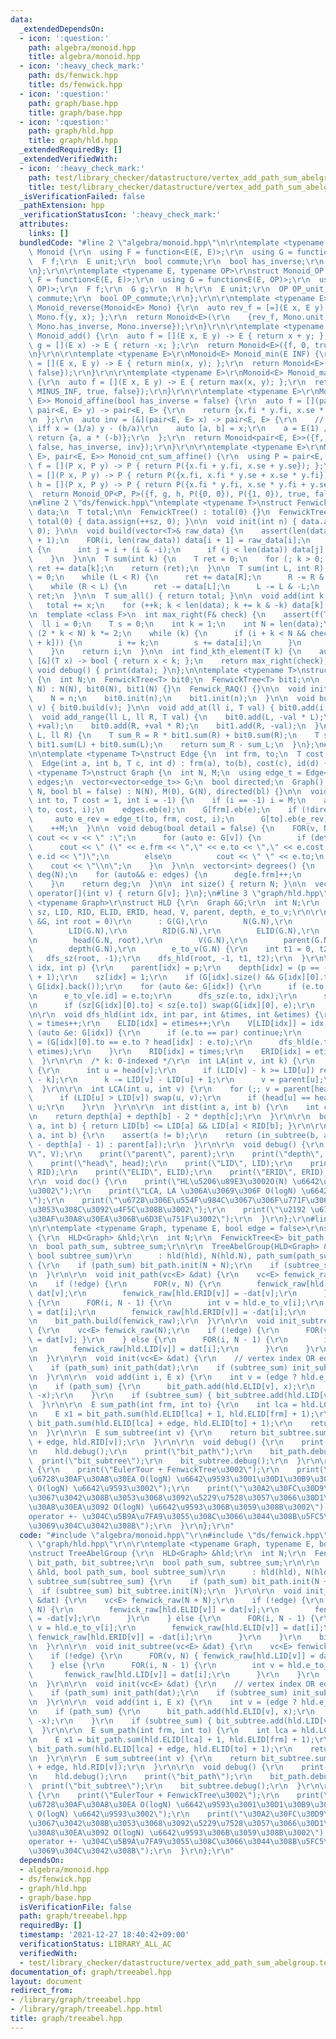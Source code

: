 ```yaml
---
data:
  _extendedDependsOn:
  - icon: ':question:'
    path: algebra/monoid.hpp
    title: algebra/monoid.hpp
  - icon: ':heavy_check_mark:'
    path: ds/fenwick.hpp
    title: ds/fenwick.hpp
  - icon: ':question:'
    path: graph/base.hpp
    title: graph/base.hpp
  - icon: ':question:'
    path: graph/hld.hpp
    title: graph/hld.hpp
  _extendedRequiredBy: []
  _extendedVerifiedWith:
  - icon: ':heavy_check_mark:'
    path: test/library_checker/datastructure/vertex_add_path_sum_abelgroup.test.cpp
    title: test/library_checker/datastructure/vertex_add_path_sum_abelgroup.test.cpp
  _isVerificationFailed: false
  _pathExtension: hpp
  _verificationStatusIcon: ':heavy_check_mark:'
  attributes:
    links: []
  bundledCode: "#line 2 \"algebra/monoid.hpp\"\n\r\ntemplate <typename E>\r\nstruct\
    \ Monoid {\r\n  using F = function<E(E, E)>;\r\n  using G = function<E(E)>;\r\n\
    \  F f;\r\n  E unit;\r\n  bool commute;\r\n  bool has_inverse;\r\n  G inverse;\r\
    \n};\r\n\r\ntemplate <typename E, typename OP>\r\nstruct Monoid_OP {\r\n  using\
    \ F = function<E(E, E)>;\r\n  using G = function<E(E, OP)>;\r\n  using H = function<OP(OP,\
    \ OP)>;\r\n  F f;\r\n  G g;\r\n  H h;\r\n  E unit;\r\n  OP OP_unit;\r\n  bool\
    \ commute;\r\n  bool OP_commute;\r\n};\r\n\r\ntemplate <typename E>\r\nMonoid<E>\
    \ Monoid_reverse(Monoid<E> Mono) {\r\n  auto rev_f = [=](E x, E y) -> E { return\
    \ Mono.f(y, x); };\r\n  return Monoid<E>(\r\n    {rev_f, Mono.unit, Mono.commute,\
    \ Mono.has_inverse, Mono.inverse});\r\n}\r\n\r\ntemplate <typename E>\r\nMonoid<E>\
    \ Monoid_add() {\r\n  auto f = [](E x, E y) -> E { return x + y; };\r\n  auto\
    \ g = [](E x) -> E { return -x; };\r\n  return Monoid<E>({f, 0, true, true, g});\r\
    \n}\r\n\r\ntemplate <typename E>\r\nMonoid<E> Monoid_min(E INF) {\r\n  auto f\
    \ = [](E x, E y) -> E { return min(x, y); };\r\n  return Monoid<E>({f, INF, true,\
    \ false});\r\n}\r\n\r\ntemplate <typename E>\r\nMonoid<E> Monoid_max(E MINUS_INF)\
    \ {\r\n  auto f = [](E x, E y) -> E { return max(x, y); };\r\n  return Monoid<E>({f,\
    \ MINUS_INF, true, false});\r\n}\r\n\r\ntemplate <typename E>\r\nMonoid<pair<E,\
    \ E>> Monoid_affine(bool has_inverse = false) {\r\n  auto f = [](pair<E, E> x,\
    \ pair<E, E> y) -> pair<E, E> {\r\n    return {x.fi * y.fi, x.se * y.fi + y.se};\r\
    \n  };\r\n  auto inv = [&](pair<E, E> x) -> pair<E, E> {\r\n    // y = ax + b\
    \ iff x = (1/a) y - (b/a)\r\n    auto [a, b] = x;\r\n    a = E(1) / a;\r\n   \
    \ return {a, a * (-b)};\r\n  };\r\n  return Monoid<pair<E, E>>({f, mp(E(1), E(0)),\
    \ false, has_inverse, inv});\r\n}\r\n\r\ntemplate <typename E>\r\nMonoid_OP<pair<E,\
    \ E>, pair<E, E>> Monoid_cnt_sum_affine() {\r\n  using P = pair<E, E>;\r\n  auto\
    \ f = [](P x, P y) -> P { return P({x.fi + y.fi, x.se + y.se}); };\r\n  auto g\
    \ = [](P x, P y) -> P { return P({x.fi, x.fi * y.se + x.se * y.fi}); };\r\n  auto\
    \ h = [](P x, P y) -> P { return P({x.fi * y.fi, x.se * y.fi + y.se}); };\r\n\
    \  return Monoid_OP<P, P>({f, g, h, P({0, 0}), P({1, 0}), true, false});\r\n}\r\
    \n#line 2 \"ds/fenwick.hpp\"\ntemplate <typename T>\nstruct FenwickTree {\n  vector<T>\
    \ data;\n  T total;\n\n  FenwickTree() : total(0) {}\n  FenwickTree(int sz) :\
    \ total(0) { data.assign(++sz, 0); }\n\n  void init(int n) { data.assign(++n,\
    \ 0); }\n\n  void build(vector<T>& raw_data) {\n    assert(len(data) == len(raw_data)\
    \ + 1);\n    FOR(i, len(raw_data)) data[i + 1] = raw_data[i];\n    FOR(i, len(data))\
    \ {\n      int j = i + (i & -i);\n      if (j < len(data)) data[j] += data[i];\n\
    \    }\n  }\n\n  T sum(int k) {\n    T ret = 0;\n    for (; k > 0; k -= k & -k)\
    \ ret += data[k];\n    return (ret);\n  }\n\n  T sum(int L, int R) {\n    T ret\
    \ = 0;\n    while (L < R) {\n      ret += data[R];\n      R -= R & -R;\n    }\n\
    \    while (R < L) {\n      ret -= data[L];\n      L -= L & -L;\n    }\n    return\
    \ ret;\n  }\n\n  T sum_all() { return total; }\n\n  void add(int k, T x) {\n \
    \   total += x;\n    for (++k; k < len(data); k += k & -k) data[k] += x;\n  }\n\
    \n  template <class F>\n  int max_right(F& check) {\n    assert(f(T(0)));\n  \
    \  ll i = 0;\n    T s = 0;\n    int k = 1;\n    int N = len(data);\n    while\
    \ (2 * k < N) k *= 2;\n    while (k) {\n      if (i + k < N && check(s + data[i\
    \ + k])) {\n        i += k;\n        s += data[i];\n      }\n      k >>= 1;\n\
    \    }\n    return i;\n  }\n\n  int find_kth_element(T k) {\n    auto check =\
    \ [&](T x) -> bool { return x < k; };\n    return max_right(check);\n  }\n\n \
    \ void debug() { print(data); }\n};\n\ntemplate <typename T>\nstruct Fenwick_RAQ\
    \ {\n  int N;\n  FenwickTree<T> bit0;\n  FenwickTree<T> bit1;\n\n  Fenwick_RAQ(int\
    \ N) : N(N), bit0(N), bit1(N) {}\n  Fenwick_RAQ() {}\n\n  void init(int n) {\n\
    \    N = n;\n    bit0.init(n);\n    bit1.init(n);\n  }\n\n  void build(vc<T>&\
    \ v) { bit0.build(v); }\n\n  void add_at(ll i, T val) { bit0.add(i, val); }\n\n\
    \  void add_range(ll L, ll R, T val) {\n    bit0.add(L, -val * L);\n    bit1.add(L,\
    \ +val);\n    bit0.add(R, +val * R);\n    bit1.add(R, -val);\n  }\n\n  T sum(ll\
    \ L, ll R) {\n    T sum_R = R * bit1.sum(R) + bit0.sum(R);\n    T sum_L = L *\
    \ bit1.sum(L) + bit0.sum(L);\n    return sum_R - sum_L;\n  }\n};\n#line 2 \"graph/base.hpp\"\
    \n\ntemplate <typename T>\nstruct Edge {\n  int frm, to;\n  T cost;\n  int id;\n\
    \  Edge(int a, int b, T c, int d) : frm(a), to(b), cost(c), id(d) {}\n};\n\ntemplate\
    \ <typename T>\nstruct Graph {\n  int N, M;\n  using edge_t = Edge<T>;\n  vector<edge_t>\
    \ edges;\n  vector<vector<edge_t>> G;\n  bool directed;\n  Graph() {}\n  Graph(int\
    \ N, bool bl = false) : N(N), M(0), G(N), directed(bl) {}\n\n  void add(int frm,\
    \ int to, T cost = 1, int i = -1) {\n    if (i == -1) i = M;\n    auto e = edge_t(frm,\
    \ to, cost, i);\n    edges.eb(e);\n    G[frm].eb(e);\n    if (!directed) {\n \
    \     auto e_rev = edge_t(to, frm, cost, i);\n      G[to].eb(e_rev);\n    }\n\
    \    ++M;\n  }\n\n  void debug(bool detail = false) {\n    FOR(v, N) {\n     \
    \ cout << v << \" :\";\n      for (auto e: G[v]) {\n        if (detail)\n    \
    \      cout << \" (\" << e.frm << \",\" << e.to << \",\" << e.cost << \",\" <<\
    \ e.id << \")\";\n        else\n          cout << \" \" << e.to;\n      }\n  \
    \    cout << \"\\n\";\n    }\n  }\n\n  vector<int> degrees() {\n    vector<int>\
    \ deg(N);\n    for (auto&& e: edges) {\n      deg[e.frm]++;\n      deg[e.to]++;\n\
    \    }\n    return deg;\n  }\n\n  int size() { return N; }\n\n  vector<edge_t>&\
    \ operator[](int v) { return G[v]; }\n};\n#line 3 \"graph/hld.hpp\"\n\r\ntemplate\
    \ <typename Graph>\r\nstruct HLD {\r\n  Graph &G;\r\n  int N;\r\n  vector<int>\
    \ sz, LID, RID, ELID, ERID, head, V, parent, depth, e_to_v;\r\n\r\n  HLD(Graph\
    \ &G, int root = 0)\r\n      : G(G),\r\n        N(G.N),\r\n        sz(G.N),\r\n\
    \        LID(G.N),\r\n        RID(G.N),\r\n        ELID(G.N),\r\n        ERID(G.N),\r\
    \n        head(G.N, root),\r\n        V(G.N),\r\n        parent(G.N, -1),\r\n\
    \        depth(G.N),\r\n        e_to_v(G.N) {\r\n    int t1 = 0, t2 = 0;\r\n \
    \   dfs_sz(root, -1);\r\n    dfs_hld(root, -1, t1, t2);\r\n  }\r\n\r\n  void dfs_sz(int\
    \ idx, int p) {\r\n    parent[idx] = p;\r\n    depth[idx] = (p == -1 ? 0 : depth[p]\
    \ + 1);\r\n    sz[idx] = 1;\r\n    if (G[idx].size() && G[idx][0].to == p) swap(G[idx][0],\
    \ G[idx].back());\r\n    for (auto &e: G[idx]) {\r\n      if (e.to == p) continue;\r\
    \n      e_to_v[e.id] = e.to;\r\n      dfs_sz(e.to, idx);\r\n      sz[idx] += sz[e.to];\r\
    \n      if (sz[G[idx][0].to] < sz[e.to]) swap(G[idx][0], e);\r\n    }\r\n  }\r\
    \n\r\n  void dfs_hld(int idx, int par, int &times, int &etimes) {\r\n    LID[idx]\
    \ = times++;\r\n    ELID[idx] = etimes++;\r\n    V[LID[idx]] = idx;\r\n    for\
    \ (auto &e: G[idx]) {\r\n      if (e.to == par) continue;\r\n      head[e.to]\
    \ = (G[idx][0].to == e.to ? head[idx] : e.to);\r\n      dfs_hld(e.to, idx, times,\
    \ etimes);\r\n    }\r\n    RID[idx] = times;\r\n    ERID[idx] = etimes++;\r\n\
    \  }\r\n\r\n  /* k: 0-indexed */\r\n  int LA(int v, int k) {\r\n    while (1)\
    \ {\r\n      int u = head[v];\r\n      if (LID[v] - k >= LID[u]) return V[LID[v]\
    \ - k];\r\n      k -= LID[v] - LID[u] + 1;\r\n      v = parent[u];\r\n    }\r\n\
    \  }\r\n\r\n  int LCA(int u, int v) {\r\n    for (;; v = parent[head[v]]) {\r\n\
    \      if (LID[u] > LID[v]) swap(u, v);\r\n      if (head[u] == head[v]) return\
    \ u;\r\n    }\r\n  }\r\n\r\n  int dist(int a, int b) {\r\n    int c = LCA(a, b);\r\
    \n    return depth[a] + depth[b] - 2 * depth[c];\r\n  }\r\n\r\n  bool in_subtree(int\
    \ a, int b) { return LID[b] <= LID[a] && LID[a] < RID[b]; }\r\n\r\n  int move(int\
    \ a, int b) {\r\n    assert(a != b);\r\n    return (in_subtree(b, a) ? LA(b, depth[b]\
    \ - depth[a] - 1) : parent[a]);\r\n  }\r\n\r\n  void debug() {\r\n    print(\"\
    V\", V);\r\n    print(\"parent\", parent);\r\n    print(\"depth\", depth);\r\n\
    \    print(\"head\", head);\r\n    print(\"LID\", LID);\r\n    print(\"RID\",\
    \ RID);\r\n    print(\"ELID\", ELID);\r\n    print(\"ERID\", ERID);\r\n  }\r\n\
    \r\n  void doc() {\r\n    print(\"HL\u5206\u89E3\u3002O(N) \u6642\u9593\u69CB\u7BC9\
    \u3002\");\r\n    print(\"LCA, LA \u306A\u3069\u306F O(logN) \u6642\u9593\u3002\
    \");\r\n    print(\"\u6728\u306E\u554F\u984C\u3067\u306F\u771F\u3063\u5148\u306B\
    \u3053\u308C\u3092\u4F5C\u308B\u3002\");\r\n    print(\"\u2192 \u6728DP\u3084\u6728\
    \u30AF\u30A8\u30EA\u306B\u6D3E\u751F\u3002\");\r\n  }\r\n};\r\n#line 4 \"graph/treeabel.hpp\"\
    \n\r\ntemplate <typename Graph, typename E, bool edge = false>\r\nstruct TreeAbelGroup\
    \ {\r\n  HLD<Graph> &hld;\r\n  int N;\r\n  FenwickTree<E> bit_path, bit_subtree;\r\
    \n  bool path_sum, subtree_sum;\r\n\r\n  TreeAbelGroup(HLD<Graph> &hld, bool path_sum,\
    \ bool subtree_sum)\r\n      : hld(hld), N(hld.N), path_sum(path_sum), subtree_sum(subtree_sum)\
    \ {\r\n    if (path_sum) bit_path.init(N + N);\r\n    if (subtree_sum) bit_subtree.init(N);\r\
    \n  }\r\n\r\n  void init_path(vc<E> &dat) {\r\n    vc<E> fenwick_raw(N + N);\r\
    \n    if (!edge) {\r\n      FOR(v, N) {\r\n        fenwick_raw[hld.ELID[v]] =\
    \ dat[v];\r\n        fenwick_raw[hld.ERID[v]] = -dat[v];\r\n      }\r\n    } else\
    \ {\r\n      FOR(i, N - 1) {\r\n        int v = hld.e_to_v[i];\r\n        fenwick_raw[hld.ELID[v]]\
    \ = dat[i];\r\n        fenwick_raw[hld.ERID[v]] = -dat[i];\r\n      }\r\n    }\r\
    \n    bit_path.build(fenwick_raw);\r\n  }\r\n\r\n  void init_subtree(vc<E> &dat)\
    \ {\r\n    vc<E> fenwick_raw(N);\r\n    if (!edge) {\r\n      FOR(v, N) { fenwick_raw[hld.LID[v]]\
    \ = dat[v]; }\r\n    } else {\r\n      FOR(i, N - 1) {\r\n        int v = hld.e_to_v[i];\r\
    \n        fenwick_raw[hld.LID[v]] = dat[i];\r\n      }\r\n    }\r\n    bit_subtree.build(fenwick_raw);\r\
    \n  }\r\n\r\n  void init(vc<E> &dat) {\r\n    // vertex index OR edge index\r\n\
    \    if (path_sum) init_path(dat);\r\n    if (subtree_sum) init_subtree(dat);\r\
    \n  }\r\n\r\n  void add(int i, E x) {\r\n    int v = (edge ? hld.e_to_v[i] : i);\r\
    \n    if (path_sum) {\r\n      bit_path.add(hld.ELID[v], x);\r\n      bit_path.add(hld.ERID[v],\
    \ -x);\r\n    }\r\n    if (subtree_sum) { bit_subtree.add(hld.LID[v], x); }\r\n\
    \  }\r\n\r\n  E sum_path(int frm, int to) {\r\n    int lca = hld.LCA(frm, to);\r\
    \n    E x1 = bit_path.sum(hld.ELID[lca] + 1, hld.ELID[frm] + 1);\r\n    E x2 =\
    \ bit_path.sum(hld.ELID[lca] + edge, hld.ELID[to] + 1);\r\n    return x1 + x2;\r\
    \n  }\r\n\r\n  E sum_subtree(int v) {\r\n    return bit_subtree.sum(hld.LID[v]\
    \ + edge, hld.RID[v]);\r\n  }\r\n\r\n  void debug() {\r\n    print(\"hld\");\r\
    \n    hld.debug();\r\n    print(\"bit_path\");\r\n    bit_path.debug();\r\n  \
    \  print(\"bit_subtree\");\r\n    bit_subtree.debug();\r\n  }\r\n\r\n  void doc()\
    \ {\r\n    print(\"EulerTour + FenwickTree\u3002\");\r\n    print(\"\u90E8\u5206\
    \u6728\u30AF\u30A8\u30EA O(logN) \u6642\u9593\u3001\u30D1\u30B9\u30AF\u30A8\u30EA\
    \ O(logN) \u6642\u9593\u3002\");\r\n    print(\"\u30A2\u30FC\u30D9\u30EB\u7FA4\
    \u3067\u3042\u308B\u3053\u3068\u3092\u5229\u7528\u3057\u3066\u30D1\u30B9\u30AF\
    \u30A8\u30EA\u3092 O(logN) \u6642\u9593\u306B\u3059\u308B\u3002\");\r\n    print(\"\
    operator +- \u304C\u5B9A\u7FA9\u3055\u308C\u3066\u3044\u308B\u5FC5\u8981\u306A\
    \u3069\u304C\u3042\u308B\");\r\n  }\r\n};\r\n"
  code: "#include \"algebra/monoid.hpp\"\r\n#include \"ds/fenwick.hpp\"\r\n#include\
    \ \"graph/hld.hpp\"\r\n\r\ntemplate <typename Graph, typename E, bool edge = false>\r\
    \nstruct TreeAbelGroup {\r\n  HLD<Graph> &hld;\r\n  int N;\r\n  FenwickTree<E>\
    \ bit_path, bit_subtree;\r\n  bool path_sum, subtree_sum;\r\n\r\n  TreeAbelGroup(HLD<Graph>\
    \ &hld, bool path_sum, bool subtree_sum)\r\n      : hld(hld), N(hld.N), path_sum(path_sum),\
    \ subtree_sum(subtree_sum) {\r\n    if (path_sum) bit_path.init(N + N);\r\n  \
    \  if (subtree_sum) bit_subtree.init(N);\r\n  }\r\n\r\n  void init_path(vc<E>\
    \ &dat) {\r\n    vc<E> fenwick_raw(N + N);\r\n    if (!edge) {\r\n      FOR(v,\
    \ N) {\r\n        fenwick_raw[hld.ELID[v]] = dat[v];\r\n        fenwick_raw[hld.ERID[v]]\
    \ = -dat[v];\r\n      }\r\n    } else {\r\n      FOR(i, N - 1) {\r\n        int\
    \ v = hld.e_to_v[i];\r\n        fenwick_raw[hld.ELID[v]] = dat[i];\r\n       \
    \ fenwick_raw[hld.ERID[v]] = -dat[i];\r\n      }\r\n    }\r\n    bit_path.build(fenwick_raw);\r\
    \n  }\r\n\r\n  void init_subtree(vc<E> &dat) {\r\n    vc<E> fenwick_raw(N);\r\n\
    \    if (!edge) {\r\n      FOR(v, N) { fenwick_raw[hld.LID[v]] = dat[v]; }\r\n\
    \    } else {\r\n      FOR(i, N - 1) {\r\n        int v = hld.e_to_v[i];\r\n \
    \       fenwick_raw[hld.LID[v]] = dat[i];\r\n      }\r\n    }\r\n    bit_subtree.build(fenwick_raw);\r\
    \n  }\r\n\r\n  void init(vc<E> &dat) {\r\n    // vertex index OR edge index\r\n\
    \    if (path_sum) init_path(dat);\r\n    if (subtree_sum) init_subtree(dat);\r\
    \n  }\r\n\r\n  void add(int i, E x) {\r\n    int v = (edge ? hld.e_to_v[i] : i);\r\
    \n    if (path_sum) {\r\n      bit_path.add(hld.ELID[v], x);\r\n      bit_path.add(hld.ERID[v],\
    \ -x);\r\n    }\r\n    if (subtree_sum) { bit_subtree.add(hld.LID[v], x); }\r\n\
    \  }\r\n\r\n  E sum_path(int frm, int to) {\r\n    int lca = hld.LCA(frm, to);\r\
    \n    E x1 = bit_path.sum(hld.ELID[lca] + 1, hld.ELID[frm] + 1);\r\n    E x2 =\
    \ bit_path.sum(hld.ELID[lca] + edge, hld.ELID[to] + 1);\r\n    return x1 + x2;\r\
    \n  }\r\n\r\n  E sum_subtree(int v) {\r\n    return bit_subtree.sum(hld.LID[v]\
    \ + edge, hld.RID[v]);\r\n  }\r\n\r\n  void debug() {\r\n    print(\"hld\");\r\
    \n    hld.debug();\r\n    print(\"bit_path\");\r\n    bit_path.debug();\r\n  \
    \  print(\"bit_subtree\");\r\n    bit_subtree.debug();\r\n  }\r\n\r\n  void doc()\
    \ {\r\n    print(\"EulerTour + FenwickTree\u3002\");\r\n    print(\"\u90E8\u5206\
    \u6728\u30AF\u30A8\u30EA O(logN) \u6642\u9593\u3001\u30D1\u30B9\u30AF\u30A8\u30EA\
    \ O(logN) \u6642\u9593\u3002\");\r\n    print(\"\u30A2\u30FC\u30D9\u30EB\u7FA4\
    \u3067\u3042\u308B\u3053\u3068\u3092\u5229\u7528\u3057\u3066\u30D1\u30B9\u30AF\
    \u30A8\u30EA\u3092 O(logN) \u6642\u9593\u306B\u3059\u308B\u3002\");\r\n    print(\"\
    operator +- \u304C\u5B9A\u7FA9\u3055\u308C\u3066\u3044\u308B\u5FC5\u8981\u306A\
    \u3069\u304C\u3042\u308B\");\r\n  }\r\n};\r\n"
  dependsOn:
  - algebra/monoid.hpp
  - ds/fenwick.hpp
  - graph/hld.hpp
  - graph/base.hpp
  isVerificationFile: false
  path: graph/treeabel.hpp
  requiredBy: []
  timestamp: '2021-12-27 18:40:42+09:00'
  verificationStatus: LIBRARY_ALL_AC
  verifiedWith:
  - test/library_checker/datastructure/vertex_add_path_sum_abelgroup.test.cpp
documentation_of: graph/treeabel.hpp
layout: document
redirect_from:
- /library/graph/treeabel.hpp
- /library/graph/treeabel.hpp.html
title: graph/treeabel.hpp
---
```

